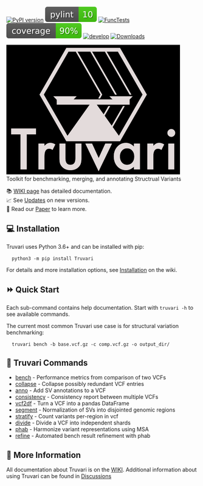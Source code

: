 [![PyPI version](https://badge.fury.io/py/Truvari.svg)](https://badge.fury.io/py/Truvari)
[![pylint](imgs/pylint.svg)](https://github.com/acenglish/truvari/actions/workflows/pylint.yml)
[![FuncTests](https://github.com/acenglish/truvari/actions/workflows/func_tests.yml/badge.svg?branch=develop&event=push)](https://github.com/acenglish/truvari/actions/workflows/func_tests.yml)
[![coverage](imgs/coverage.svg)](https://github.com/acenglish/truvari/actions/workflows/func_tests.yml)
[![develop](https://img.shields.io/github/commits-since/acenglish/truvari/v4.0.0)](https://github.com/ACEnglish/truvari/compare/v4.0.0...develop)
[![Downloads](https://pepy.tech/badge/truvari)](https://pepy.tech/project/truvari)

![Logo](https://raw.githubusercontent.com/ACEnglish/truvari/develop/imgs/BoxScale1_DarkBG.png)  
Toolkit for benchmarking, merging, and annotating Structrual Variants

📚 [WIKI page](https://github.com/acenglish/truvari/wiki) has detailed documentation.  
📈 See [Updates](https://github.com/acenglish/truvari/wiki/Updates) on new versions.  
📝 Read our [Paper](https://genomebiology.biomedcentral.com/articles/10.1186/s13059-022-02840-6) to learn more.

## 💻 Installation
Truvari uses Python 3.6+ and can be installed with pip:
```
  python3 -m pip install Truvari 
```
For details and more installation options, see [Installation](https://github.com/acenglish/truvari/wiki/Installation) on the wiki.

## ⏩ Quick Start

Each sub-command contains help documentation. Start with `truvari -h` to see available commands.

The current most common Truvari use case is for structural variation benchmarking:
```
  truvari bench -b base.vcf.gz -c comp.vcf.gz -o output_dir/
```
## 🧬 Truvari Commands

 - [bench](https://github.com/acenglish/truvari/wiki/bench) - Performance metrics from comparison of two VCFs
 - [collapse](https://github.com/acenglish/truvari/wiki/collapse) - Collapse possibly redundant VCF entries
 - [anno](https://github.com/acenglish/truvari/wiki/anno) - Add SV annotations to a VCF
 - [consistency](https://github.com/acenglish/truvari/wiki/consistency) - Consistency report between multiple VCFs
 - [vcf2df](https://github.com/acenglish/truvari/wiki/vcf2df) - Turn a VCF into a pandas DataFrame
 - [segment](https://github.com/acenglish/truvari/wiki/segment) - Normalization of SVs into disjointed genomic regions
 - [stratify](https://github.com/acenglish/truvari/wiki/stratify) - Count variants per-region in vcf
 - [divide](https://github.com/ACEnglish/truvari/wiki/divide) - Divide a VCF into independent shards
 - [phab](https://github.com/ACEnglish/truvari/wiki/phab) - Harmonize variant representations using MSA
 - [refine](https://github.com/ACEnglish/truvari/wiki/refine) - Automated bench result refinement with phab

## 🔎 More Information

All documentation about Truvari is on the [WIKI](https://github.com/acenglish/truvari/wiki). Additional information about using Truvari can be found in [Discussions](https://github.com/ACEnglish/truvari/discussions)
